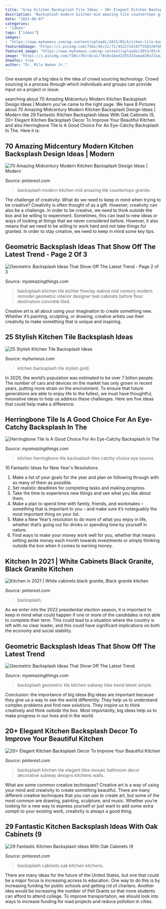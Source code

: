 ```yaml
---
title: "Gray Kitchen Backsplash Tile Ideas ~ 20+ Elegant Kitchen Backsplash Decor To Improve Your Beautiful Kitchen"
description: "Backsplash modern kitchen mid amazing tile countertops granite"
date: "2023-08-07"
categories:
- "ideas"
tags: ["ideas"]
images:
- "https://www.myhomeus.com/wp-content/uploads/2015/05/kitchen-tile-backsplash-gold-e1429133879341.jpg"
featuredImage: "https://i.pinimg.com/736x/45/21/f2/4521f24107f3503207bbb9dccb944a8d.jpg"
featured_image: "https://www.myhomeus.com/wp-content/uploads/2015/05/kitchen-tile-backsplash-gold-e1429133879341.jpg"
image: "https://i.pinimg.com/736x/70/c0/a1/70c0a1be42255323aead20a72aa2e7f4.jpg"
ShowToc: true
author: "Dr. Milo Wyman Jr."
---
```



One example of a big idea is the idea of crowd sourcing technology. Crowd sourcing is a process through which individuals and groups can provide input on a project or issue.

	

		
searching about 70 Amazing Midcentury Modern Kitchen Backsplash Design Ideas | Modern you've came to the right page. We have 8 Pictures about 70 Amazing Midcentury Modern Kitchen Backsplash Design Ideas | Modern like 29 Fantastic Kitchen Backsplash Ideas With Oak Cabinets (9, 20+ Elegant Kitchen Backsplash Decor To Improve Your Beautiful Kitchen and also Herringbone Tile Is A Good Choice For An Eye-Catchy Backsplash In The. Here it is:
		
    
## 70 Amazing Midcentury Modern Kitchen Backsplash Design Ideas | Modern

<img loading=lazy src="https://i.pinimg.com/736x/da/5e/2a/da5e2aff9ad46daabdbeab1c539ffacf.jpg" onerror="this.onerror=null;this.src='https://tse3.mm.bing.net/th?id=OIP.00jziI6bjaBRVPNObBOKlQHaLH&amp;pid=15.1';" alt="70 Amazing Midcentury Modern Kitchen Backsplash Design Ideas | Modern">

_Source: pinterest.com_

>backsplash modern kitchen mid amazing tile countertops granite. 

	

The challenge of creativity: What do we need to keep in mind when trying to be creative?
Creativity is often thought of as a gift. However, creativity can also be a challenge. In order to be creative, we need to think outside the box and be willing to experiment. Sometimes, this can lead to new ideas or ways of looking at things that we never considered before. However, it also means that we need to be willing to work hard and not take things for granted. In order to stay creative, we need to keep in mind some key tips.

    
## Geometric Backsplash Ideas That Show Off The Latest Trend - Page 2 Of 3

<img loading=lazy src="https://myamazingthings.com/wp-content/uploads/2018/01/geometric-tile-backsplash-7.jpg" onerror="this.onerror=null;this.src='https://tse3.mm.bing.net/th?id=OIP.wWIMXgA5GK2g9GgJ4jx84AHaEV&amp;pid=15.1';" alt="Geometric Backsplash Ideas That Show Off The Latest Trend - Page 2 of 3">

_Source: myamazingthings.com_

>backsplash kitchen tile eichler fireclay walnut mid century modern remodel geometric interior designer teal cabinets before floor destination concrete tiled. 

	

Creative art is all about using your imagination to create something new. Whether it’s painting, sculpting, or drawing, creative artists use their creativity to make something that is unique and inspiring.

    
## 25 Stylish Kitchen Tile Backsplash Ideas

<img loading=lazy src="https://www.myhomeus.com/wp-content/uploads/2015/05/kitchen-tile-backsplash-gold-e1429133879341.jpg" onerror="this.onerror=null;this.src='https://tse2.mm.bing.net/th?id=OIP.UREZdgG-pkm3TWlXlZRcegHaKH&amp;pid=15.1';" alt="25 Stylish Kitchen Tile Backsplash Ideas">

_Source: myhomeus.com_

>kitchen backsplash tile stylish gold. 

	

In 2020, the world’s population was estimated to be over 7 billion people. The number of cars and devices on the market has only grown in recent years, putting more strain on the environment. To ensure that future generations are able to enjoy life to the fullest, we must have thoughtful, innovative ideas to help us address these challenges. Here are five ideas that could help make a difference: 

    
## Herringbone Tile Is A Good Choice For An Eye-Catchy Backsplash In The

<img loading=lazy src="http://myamazingthings.com/wp-content/uploads/2017/12/herringbone-tiles-kitchen-13.jpg" onerror="this.onerror=null;this.src='https://tse1.mm.bing.net/th?id=OIP.DBBOF_jyIgxbD5h5O32yGgHaK2&amp;pid=15.1';" alt="Herringbone Tile Is A Good Choice For An Eye-Catchy Backsplash In The">

_Source: myamazingthings.com_

>kitchen herringbone tile backsplash tiles catchy choice eye source. 

	

10 Fantastic Ideas for New Year's Resolutions
1. Make a list of your goals for the year and plan on following through with as many of them as possible. 
2. Set realistic deadlines for completing tasks and making progress. 
3. Take the time to experience new things and see what you like about them. 
4. Make a plan to spend time with family, friends, and workmates – something that is important to you – and make sure it’s notarguably the most important thing on your list. 
5. Make a New Year’s resolution to do more of what you enjoy in life, whether that’s going out for drinks or spending time by yourself in nature. 
6. Find ways to make your money work well for you, whether that means setting aside money each month towards investments or simply thinking outside the box when it comes to earning money.

    
## Kitchen In 2021 | White Cabinets Black Granite, Black Granite Kitchen

<img loading=lazy src="https://i.pinimg.com/736x/de/0b/0c/de0b0c971e3b3eb89933146f35827dc1.jpg" onerror="this.onerror=null;this.src='https://tse1.mm.bing.net/th?id=OIP.3cjpUQj5OxO6vBpJDjFbyQHaJ3&amp;pid=15.1';" alt="Kitchen in 2021 | White cabinets black granite, Black granite kitchen">

_Source: pinterest.com_

>backsplash. 

	

As we enter into the 2022 presidential election season, it is important to keep in mind what could happen if one or more of the candidates is not able to complete their term. This could lead to a situation where the country is left with no clear leader, and this could have significant implications on both the economy and social stability.

    
## Geometric Backsplash Ideas That Show Off The Latest Trend

<img loading=lazy src="http://myamazingthings.com/wp-content/uploads/2018/01/geometric-tile-backsplash-3-.jpg" onerror="this.onerror=null;this.src='https://tse1.mm.bing.net/th?id=OIP.hC7Ch87gV5zbgc-x-vgFVgHaLH&amp;pid=15.1';" alt="Geometric Backsplash Ideas That Show Off The Latest Trend">

_Source: myamazingthings.com_

>backsplash geometric tile kitchen subway tiles trend latest simple. 

	

Conclusion: the importance of big ideas
Big ideas are important because they give us a way to see the world differently. They help us to understand complex problems and find new solutions. They inspire us to think creatively and think outside the box. Most importantly, big ideas help us to make progress in our lives and in the world.

    
## 20+ Elegant Kitchen Backsplash Decor To Improve Your Beautiful Kitchen

<img loading=lazy src="https://i.pinimg.com/736x/70/c0/a1/70c0a1be42255323aead20a72aa2e7f4.jpg" onerror="this.onerror=null;this.src='https://tse1.mm.bing.net/th?id=OIP.jnCk2NE8in3js3jFVRX4qgHaJ4&amp;pid=15.1';" alt="20+ Elegant Kitchen Backsplash Decor To Improve Your Beautiful Kitchen">

_Source: pinterest.com_

>backsplash kitchen tile elegant tiles mosaic bathroom decor decorative subway designs kitchens walls. 

	

What are some common creative techniques?
Creative art is a way of using your mind and creativity to create something beautiful. There are many different creative techniques that you can use to create art, but some of the most common are drawing, painting, sculpture, and music. Whether you’re looking for a new way to express yourself or just want to add some extra oomph to your existing work, creativity is always a good thing.

    
## 29 Fantastic Kitchen Backsplash Ideas With Oak Cabinets (9

<img loading=lazy src="https://i.pinimg.com/736x/45/21/f2/4521f24107f3503207bbb9dccb944a8d.jpg" onerror="this.onerror=null;this.src='https://tse2.mm.bing.net/th?id=OIP.eIYT1bMJEyH0lJuYxw12ZwHaLD&amp;pid=15.1';" alt="29 Fantastic Kitchen Backsplash Ideas With Oak Cabinets (9">

_Source: pinterest.com_

>backsplash cabinets oak kitchen kitchens. 

	

There are many ideas for the future of the United States, but one that could be a major focus is increasing access to education. One way to do this is by increasing funding for public schools and getting rid of charters. Another idea would be increasing the number of Pell Grants so that more students can afford to attend college. To improve transportation, we should look into ways to increase funding for road projects and reduce pollution in cities.


